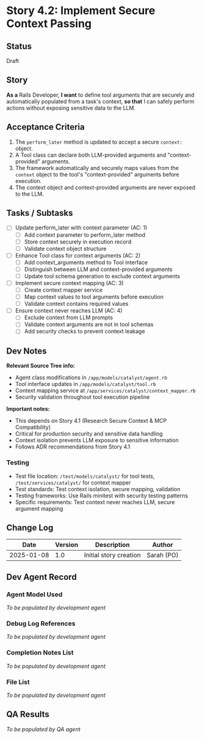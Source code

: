 # Story 4.2: Implement Secure Context Passing

## Status
Draft

## Story
**As a** Rails Developer,
**I want** to define tool arguments that are securely and automatically populated from a task's context,
**so that** I can safely perform actions without exposing sensitive data to the LLM.

## Acceptance Criteria
1. The `perform_later` method is updated to accept a secure `context:` object.
2. A Tool class can declare both LLM-provided arguments and "context-provided" arguments.
3. The framework automatically and securely maps values from the `context` object to the tool's "context-provided" arguments before execution.
4. The context object and context-provided arguments are never exposed to the LLM.

## Tasks / Subtasks

- [ ] Update perform_later with context parameter (AC: 1)
  - [ ] Add context parameter to perform_later method
  - [ ] Store context securely in execution record
  - [ ] Validate context object structure
- [ ] Enhance Tool class for context arguments (AC: 2)
  - [ ] Add context_arguments method to Tool interface
  - [ ] Distinguish between LLM and context-provided arguments
  - [ ] Update tool schema generation to exclude context arguments
- [ ] Implement secure context mapping (AC: 3)
  - [ ] Create context mapper service
  - [ ] Map context values to tool arguments before execution
  - [ ] Validate context contains required values
- [ ] Ensure context never reaches LLM (AC: 4)
  - [ ] Exclude context from LLM prompts
  - [ ] Validate context arguments are not in tool schemas
  - [ ] Add security checks to prevent context leakage

## Dev Notes

**Relevant Source Tree info:**
- Agent class modifications in `/app/models/catalyst/agent.rb`
- Tool interface updates in `/app/models/catalyst/tool.rb`
- Context mapping service at `/app/services/catalyst/context_mapper.rb`
- Security validation throughout tool execution pipeline

**Important notes:**
- This depends on Story 4.1 (Research Secure Context & MCP Compatibility)
- Critical for production security and sensitive data handling
- Context isolation prevents LLM exposure to sensitive information
- Follows ADR recommendations from Story 4.1

### Testing
- Test file location: `/test/models/catalyst/` for tool tests, `/test/services/catalyst/` for context mapper
- Test standards: Test context isolation, secure mapping, validation
- Testing frameworks: Use Rails minitest with security testing patterns
- Specific requirements: Test context never reaches LLM, secure argument mapping

## Change Log
| Date | Version | Description | Author |
|------|---------|-------------|--------|
| 2025-01-08 | 1.0 | Initial story creation | Sarah (PO) |

## Dev Agent Record

### Agent Model Used
*To be populated by development agent*

### Debug Log References
*To be populated by development agent*

### Completion Notes List
*To be populated by development agent*

### File List
*To be populated by development agent*

## QA Results
*To be populated by QA agent*